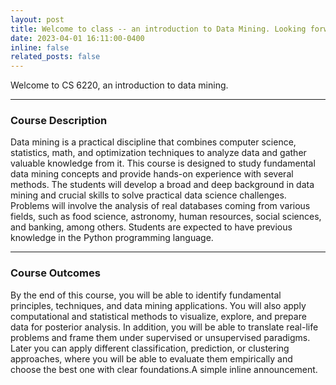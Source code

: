 ```yaml
---
layout: post
title: Welcome to class -- an introduction to Data Mining. Looking forward to the semester!
date: 2023-04-01 16:11:00-0400
inline: false
related_posts: false
---
```


Welcome to CS 6220, an introduction to data mining.

***

### Course Description

Data mining is a practical discipline that combines computer science, statistics, math, and optimization techniques to analyze data and gather valuable knowledge from it. This course is designed to study fundamental data mining concepts and provide hands-on experience with several methods. The students will develop a broad and deep background in data mining and crucial skills to solve practical data science challenges. Problems will involve the analysis of real databases coming from various fields, such as food science, astronomy, human resources, social sciences, and banking, among others. Students are expected to have previous knowledge in the Python programming language.


***

### Course Outcomes

By the end of this course, you will be able to identify fundamental principles, techniques, and data mining applications. You will also apply computational and statistical methods to visualize, explore, and prepare data for posterior analysis. In addition, you will be able to translate real-life problems and frame them under supervised or unsupervised paradigms. Later you can apply different classification, prediction, or clustering approaches, where you will be able to evaluate them empirically and choose the best one with clear foundations.A simple inline announcement.

